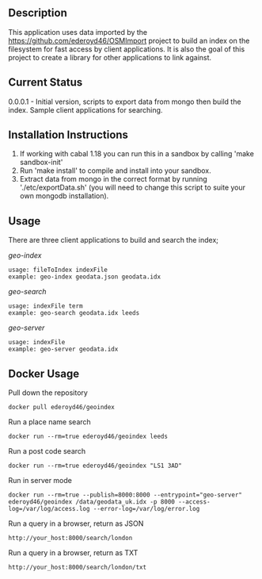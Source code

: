Description
-----------

This application uses data imported by the https://github.com/ederoyd46/OSMImport project to build an index on the filesystem for fast access by client applications. It is also the goal of this project to create a library for other applications to link against.


Current Status
--------------

0.0.0.1 - Initial version, scripts to export data from mongo then build the index. Sample client applications for searching.

Installation Instructions
-------------------------

1. If working with cabal 1.18 you can run this in a sandbox by calling 'make sandbox-init'
2. Run 'make install' to compile and install into your sandbox.
3. Extract data from mongo in the correct format by running './etc/exportData.sh' (you will need to change this script to suite your own mongodb installation).


Usage
-----

There are three client applications to build and search the index;

*geo-index*

```
usage: fileToIndex indexFile
example: geo-index geodata.json geodata.idx
```

*geo-search*

```
usage: indexFile term
example: geo-search geodata.idx leeds
```

*geo-server*

```
usage: indexFile
example: geo-server geodata.idx
```

Docker Usage
------------

Pull down the repository

```
docker pull ederoyd46/geoindex
```

Run a place name search

```
docker run --rm=true ederoyd46/geoindex leeds
```

Run a post code search

```
docker run --rm=true ederoyd46/geoindex "LS1 3AD"
```

Run in server mode

```
docker run --rm=true --publish=8000:8000 --entrypoint="geo-server" ederoyd46/geoindex /data/geodata_uk.idx -p 8000 --access-log=/var/log/access.log --error-log=/var/log/error.log
```

Run a query in a browser, return as JSON

```
http://your_host:8000/search/london
```

Run a query in a browser, return as TXT

```
http://your_host:8000/search/london/txt
```
